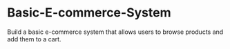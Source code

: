 # Basic-E-commerce-System
Build a basic e-commerce system that allows users to browse products and add them to a cart.
